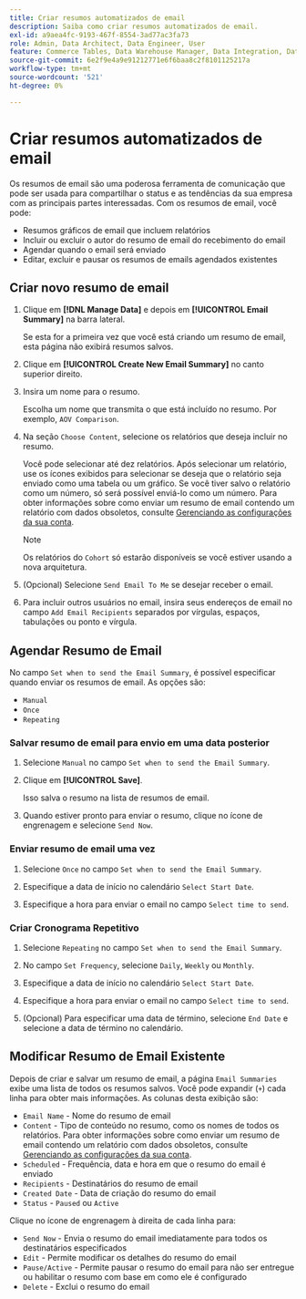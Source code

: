 ```yaml
---
title: Criar resumos automatizados de email
description: Saiba como criar resumos automatizados de email.
exl-id: a9aea4fc-9193-467f-8554-3ad77ac3fa73
role: Admin, Data Architect, Data Engineer, User
feature: Commerce Tables, Data Warehouse Manager, Data Integration, Data Import/Export
source-git-commit: 6e2f9e4a9e91212771e6f6baa8c2f8101125217a
workflow-type: tm+mt
source-wordcount: '521'
ht-degree: 0%

---
```


# Criar resumos automatizados de email

Os resumos de email são uma poderosa ferramenta de comunicação que pode ser usada para compartilhar o status e as tendências da sua empresa com as principais partes interessadas. Com os resumos de email, você pode:

* Resumos gráficos de email que incluem relatórios
* Incluir ou excluir o autor do resumo de email do recebimento do email
* Agendar quando o email será enviado
* Editar, excluir e pausar os resumos de emails agendados existentes

## Criar novo resumo de email

1. Clique em **[!DNL Manage Data]** e depois em **[!UICONTROL Email Summary]** na barra lateral.

   Se esta for a primeira vez que você está criando um resumo de email, esta página não exibirá resumos salvos.

1. Clique em **[!UICONTROL Create New Email Summary]** no canto superior direito.

1. Insira um nome para o resumo.

   Escolha um nome que transmita o que está incluído no resumo. Por exemplo, `AOV Comparison`.

1. Na seção `Choose Content`, selecione os relatórios que deseja incluir no resumo.

   Você pode selecionar até dez relatórios. Após selecionar um relatório, use os ícones exibidos para selecionar se deseja que o relatório seja enviado como uma tabela ou um gráfico. Se você tiver salvo o relatório como um número, só será possível enviá-lo como um número. Para obter informações sobre como enviar um resumo de email contendo um relatório com dados obsoletos, consulte [Gerenciando as configurações da sua conta](../../administrator/account-management/managing-account-settings.md).

   >[!NOTE]
   >
   >Os relatórios do `Cohort` só estarão disponíveis se você estiver usando a nova arquitetura.

1. (Opcional) Selecione `Send Email To Me` se desejar receber o email.

1. Para incluir outros usuários no email, insira seus endereços de email no campo `Add Email Recipients` separados por vírgulas, espaços, tabulações ou ponto e vírgula.

## Agendar Resumo de Email

No campo `Set when to send the Email Summary`, é possível especificar quando enviar os resumos de email. As opções são:

* `Manual`
* `Once`
* `Repeating`

### Salvar resumo de email para envio em uma data posterior

1. Selecione `Manual` no campo `Set when to send the Email Summary`.

1. Clique em **[!UICONTROL Save]**.

   Isso salva o resumo na lista de resumos de email.

1. Quando estiver pronto para enviar o resumo, clique no ícone de engrenagem e selecione `Send Now`.

### Enviar resumo de email uma vez

1. Selecione `Once` no campo `Set when to send the Email Summary`.

1. Especifique a data de início no calendário `Select Start Date`.

1. Especifique a hora para enviar o email no campo `Select time to send`.

### Criar Cronograma Repetitivo

1. Selecione `Repeating` no campo `Set when to send the Email Summary`.

1. No campo `Set Frequency`, selecione `Daily`, `Weekly` ou `Monthly`.

1. Especifique a data de início no calendário `Select Start Date`.

1. Especifique a hora para enviar o email no campo `Select time to send`.

1. (Opcional) Para especificar uma data de término, selecione `End Date` e selecione a data de término no calendário.

## Modificar Resumo de Email Existente

Depois de criar e salvar um resumo de email, a página `Email Summaries` exibe uma lista de todos os resumos salvos. Você pode expandir (`+`) cada linha para obter mais informações. As colunas desta exibição são:

* `Email Name` - Nome do resumo de email
* `Content` - Tipo de conteúdo no resumo, como os nomes de todos os relatórios. Para obter informações sobre como enviar um resumo de email contendo um relatório com dados obsoletos, consulte [Gerenciando as configurações da sua conta](../../administrator/account-management/managing-account-settings.md).
* `Scheduled` - Frequência, data e hora em que o resumo do email é enviado
* `Recipients` - Destinatários do resumo de email
* `Created Date` - Data de criação do resumo do email
* `Status` - `Paused` ou `Active`

Clique no ícone de engrenagem à direita de cada linha para:

* `Send Now` - Envia o resumo do email imediatamente para todos os destinatários especificados
* `Edit` - Permite modificar os detalhes do resumo do email
* `Pause/Active` - Permite pausar o resumo do email para não ser entregue ou habilitar o resumo com base em como ele é configurado
* `Delete` - Exclui o resumo do email
